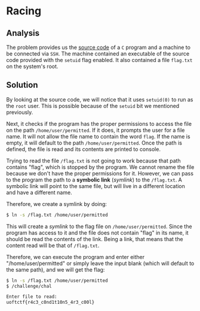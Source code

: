 # Racing

## Analysis

The problem provides us the [source code](./chal.c) of a `C` program and a machine to be connected via `SSH`. The machine contained an executable of the source code provided with the `setuid` flag enabled. It also contained a file `flag.txt` on the system's root.

## Solution

By looking at the source code, we will notice that it uses `setuid(0)` to run as the `root` user. This is possible because of the `setuid` bit we mentioned previously.

Next, it checks if the program has the proper permissions to access the file on the path `/home/user/permitted`. If it does, it prompts the user for a file name. It will not allow the file name to contain the word `flag`. If the name is empty, it will default to the path `/home/user/permitted`. Once the path is defined, the file is read and its contents are printed to console.

Trying to read the file `/flag.txt` is not going to work because that path contains "flag", which is stopped by the program. We cannot rename the file because we don't have the proper permissions for it. However, we can pass to the program the path to a **symbolic link** (_symlink_) to the `/flag.txt`. A symbolic link will point to the same file, but will live in a different location and have a different name.

Therefore, we create a symlink by doing:

```bash
$ ln -s /flag.txt /home/user/permitted
```

This will create a _symlink_ to the flag file on `/home/user/permitted`. Since the program has access to it and the file does not contain "flag" in its name, it should be read the contents of the link. Being a link, that means that the content read will be that of `/flag.txt`.

Therefore, we can execute the program and enter either "/home/user/permitted" or simply leave the input blank (which will default to the same path), and we will get the flag:

```bash
$ ln -s /flag.txt /home/user/permitted
$ /challenge/chal

Enter file to read: 
uoftctf{r4c3_c0nd1t10n5_4r3_c00l}
```